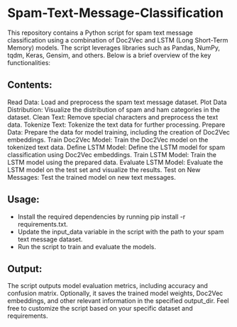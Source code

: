 # Spam-Text-Message-Classification
This repository contains a Python script for spam text message classification using a combination of Doc2Vec and LSTM (Long Short-Term Memory) models. 
The script leverages libraries such as Pandas, NumPy, tqdm, Keras, Gensim, and others. Below is a brief overview of the key functionalities:

## Contents:
Read Data: Load and preprocess the spam text message dataset.
Plot Data Distribution: Visualize the distribution of spam and ham categories in the dataset.
Clean Text: Remove special characters and preprocess the text data.
Tokenize Text: Tokenize the text data for further processing.
Prepare Data: Prepare the data for model training, including the creation of Doc2Vec embeddings.
Train Doc2Vec Model: Train the Doc2Vec model on the tokenized text data.
Define LSTM Model: Define the LSTM model for spam classification using Doc2Vec embeddings.
Train LSTM Model: Train the LSTM model using the prepared data.
Evaluate LSTM Model: Evaluate the LSTM model on the test set and visualize the results.
Test on New Messages: Test the trained model on new text messages.

## Usage:
- Install the required dependencies by running pip install -r requirements.txt.
- Update the input_data variable in the script with the path to your spam text message dataset.
- Run the script to train and evaluate the models.

## Output:
The script outputs model evaluation metrics, including accuracy and confusion matrix.
Optionally, it saves the trained model weights, Doc2Vec embeddings, and other relevant information in the specified output_dir.
Feel free to customize the script based on your specific dataset and requirements.
